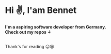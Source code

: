 <h1>Hi ✌️, I'am Bennet</h1>
<b>I'm a aspiring software developer from Germany.</b>
<br>
<b>Check out my repos ↓</b>
<br>
<br>
<p>Thank's for reading 😉😎</p>
